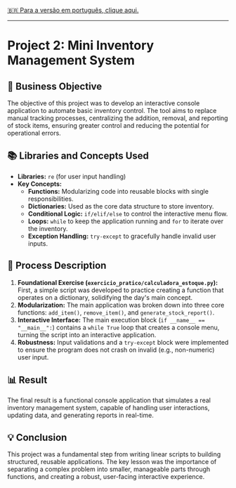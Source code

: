 [🇧🇷 Para a versão em português, clique aqui.](./LEIA-ME.md)

---

# Project 2: Mini Inventory Management System

## 🎯 Business Objective
The objective of this project was to develop an interactive console application to automate basic inventory control. The tool aims to replace manual tracking processes, centralizing the addition, removal, and reporting of stock items, ensuring greater control and reducing the potential for operational errors.

## 📚 Libraries and Concepts Used
-   **Libraries:** `re` (for user input handling)
-   **Key Concepts:**
    -   **Functions:** Modularizing code into reusable blocks with single responsibilities.
    -   **Dictionaries:** Used as the core data structure to store inventory.
    -   **Conditional Logic:** `if/elif/else` to control the interactive menu flow.
    -   **Loops:** `while` to keep the application running and `for` to iterate over the inventory.
    -   **Exception Handling:** `try-except` to gracefully handle invalid user inputs.

## 📖 Process Description
1.  **Foundational Exercise (`exercicio_pratico/calculadora_estoque.py`):** First, a simple script was developed to practice creating a function that operates on a dictionary, solidifying the day's main concept.
2.  **Modularization:** The main application was broken down into three core functions: `add_item()`, `remove_item()`, and `generate_stock_report()`.
3.  **Interactive Interface:** The main execution block (`if __name__ == "__main__":`) contains a `while True` loop that creates a console menu, turning the script into an interactive application.
4.  **Robustness:** Input validations and a `try-except` block were implemented to ensure the program does not crash on invalid (e.g., non-numeric) user input.

## 📊 Result
The final result is a functional console application that simulates a real inventory management system, capable of handling user interactions, updating data, and generating reports in real-time.

## 💡 Conclusion
This project was a fundamental step from writing linear scripts to building structured, reusable applications. The key lesson was the importance of separating a complex problem into smaller, manageable parts through functions, and creating a robust, user-facing interactive experience.